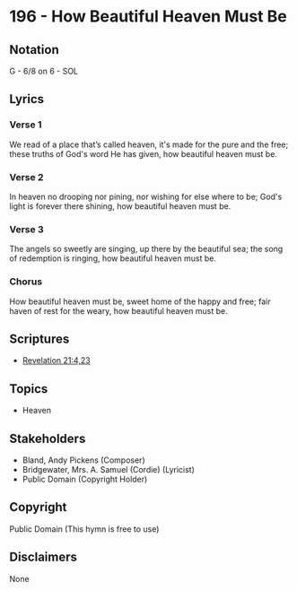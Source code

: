 # 196 - How Beautiful Heaven Must Be

## Notation

G - 6/8 on 6 - SOL

## Lyrics

### Verse 1

We read of a place that’s called heaven, it's made for the pure and the free; these truths of God's word He has given, how beautiful heaven must be.

### Verse 2

In heaven no drooping nor pining, nor wishing for else where to be; God's light is forever there shining, how beautiful heaven must be.

### Verse 3

The angels so sweetly are singing, up there by the beautiful sea; the song of redemption is ringing, how beautiful heaven must be.

### Chorus

How beautiful heaven must be, sweet home of the happy and free; fair haven of rest for the weary, how beautiful heaven must be.


## Scriptures

- [Revelation 21:4,23](https://www.biblegateway.com/passage/?search=Revelation%2021%3A4%2C23)

## Topics

- Heaven

## Stakeholders

- Bland, Andy Pickens (Composer)
- Bridgewater, Mrs. A. Samuel (Cordie) (Lyricist)
- Public Domain (Copyright Holder)

## Copyright

Public Domain
(This hymn is free to use)

## Disclaimers

None

